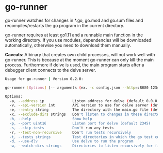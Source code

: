 # go-runner

go-runner watches for changes in \*.go, go.mod and go.sum files and recompiles/restarts the go program in the current directory.

go-runner requires at least go1.11 and a runnable main function in the working directory. If you use modules, dependencies will be downloaded automatically, otherwise you need to download them manually.

**Caveats**: A binary that creates own child processes, will not work well with go-runner. This is because at the moment go-runner can only kill the main process. Furthermore if delve is used, the main program starts after a debugger client connects to the delve server.

```bash
Usage for go-runner | Version 0.2.0:

go-runner [Options] [-- arguments (ex. -c config.json --http=:8080 1234)]

Options:
  -a, --address ip             Listen address for delve (default 0.0.0.0)
  -v, --api-version int        API version to use for delve server (default 2)
  -e, --entry string           The directory with the main.go file (default "./")
  -x, --exclude-dirs strings   Don't listen to changes in these directories
  -h, --help                   Show help
  -p, --port uint16            Listen port for delve (default 2345)
  -s, --skip-tests             Don't run any tests
  -r, --test-non-recursive     Don't run tests recursively
  -t, --tests strings          Test directories in which the go test command will be executed (default [./])
  -d, --use-dlv                Use delve to run the program
  -w, --watch-dirs strings     Directories to listen recursively for file changes (*.go, go.mod, go.sum) (default [./])

```
